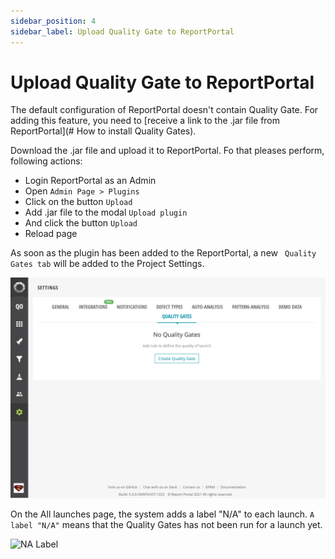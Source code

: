 ```yaml
---
sidebar_position: 4
sidebar_label: Upload Quality Gate to ReportPortal
---
```


# Upload Quality Gate to ReportPortal

The default configuration of ReportPortal doesn't contain Quality Gate. For adding this feature, you need to [receive a link to the .jar file from ReportPortal](# How to install Quality Gates).

Download the .jar file and upload it to ReportPortal. Fo that pleases perform, following actions:

* Login ReportPortal as an Admin
* Open ```Admin Page > Plugins```
* Click on the button ```Upload```
* Add .jar file to the modal ```Upload plugin```
* And click the button ```Upload```
* Reload page

As soon as the plugin has been added to the ReportPortal, a new ``` Quality Gates tab``` will be added to the Project Settings.

![No state](img/No%20Quality%20Gates%20View.png)


On the All launches page, the system adds a label "N/A" to each launch.
```A label "N/A"``` means that the Quality Gates has not been run for a launch yet.

![NA Label](img/NA%20Quality%20Gate%20Label.png)
